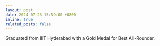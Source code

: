 ```yaml
---
layout: post
date: 2024-07-23 15:59:00 +0800
inline: true
related_posts: false
---
```


Graduated from IIIT Hyderabad with a Gold Medal for Best All-Rounder.